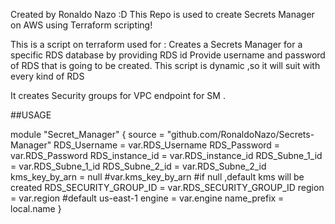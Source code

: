 Created by Ronaldo Nazo :D
This Repo is used to create Secrets Manager on AWS using Terraform scripting!

This is a script on terraform used for :
Creates a Secrets Manager for a specific RDS database by providing RDS id 
Provide username and password of RDS that is going to be created.
This script is dynamic ,so it will suit with every kind of RDS

It creates Security groups for VPC endpoint for SM .

##USAGE

module "Secret_Manager" {
  source                = "github.com/RonaldoNazo/Secrets-Manager"
  RDS_Username          = var.RDS_Username
  RDS_Password          = var.RDS_Password
  RDS_instance_id       = var.RDS_instance_id
  RDS_Subne_1_id        = var.RDS_Subne_1_id
  RDS_Subne_2_id        = var.RDS_Subne_2_id
  kms_key_by_arn        = null #var.kms_key_by_arn #if null ,default kms will be created
  RDS_SECURITY_GROUP_ID = var.RDS_SECURITY_GROUP_ID
  region                = var.region #default us-east-1
  engine                = var.engine
  name_prefix           = local.name
}
